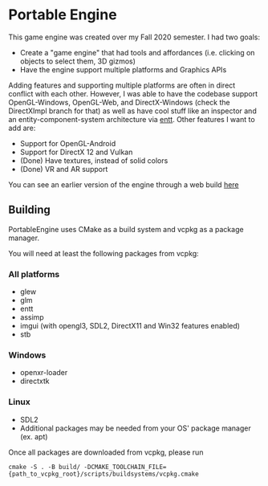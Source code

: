 # Portable Engine

This game engine was created over my Fall 2020 semester. I had two goals: 

- Create a "game engine" that had tools and affordances (i.e. clicking on objects to select them, 3D gizmos)
- Have the engine support multiple platforms and Graphics APIs

Adding features and supporting multiple platforms are often in direct conflict with each other. However, I was able to have the codebase support OpenGL-Windows, OpenGL-Web, and DirectX-Windows (check the DirectXImpl branch for that) as well as have cool stuff like an inspector and an entity-component-system architecture via [entt](https://github.com/skypjack/entt).
Other features I want to add are:
- Support for OpenGL-Android
- Support for DirectX 12 and Vulkan
- (Done) Have textures, instead of solid colors
- (Done) VR and AR support

You can see an earlier version of the engine through a web build [here](https://calokat.github.io/PortableEngine)

## Building

PortableEngine uses CMake as a build system and vcpkg as a package manager.

You will need at least the following packages from vcpkg:

### All platforms
- glew
- glm
- entt
- assimp
- imgui (with opengl3, SDL2, DirectX11 and Win32 features enabled)
- stb

### Windows 
- openxr-loader
- directxtk

### Linux
- SDL2
- Additional packages may be needed from your OS' package manager (ex. apt)

Once all packages are downloaded from vcpkg, please run

```
cmake -S . -B build/ -DCMAKE_TOOLCHAIN_FILE={path_to_vcpkg_root}/scripts/buildsystems/vcpkg.cmake
```
